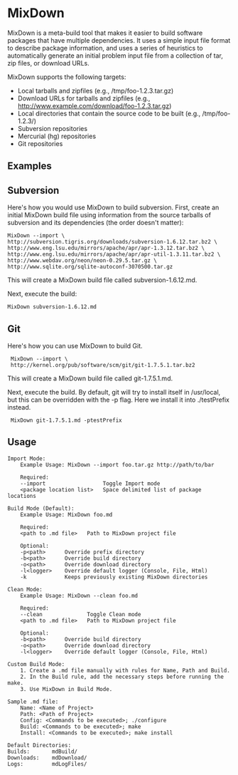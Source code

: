 MixDown
=======

MixDown is a meta-build tool that makes it easier to build software packages that have multiple dependencies. It uses a simple input file format to describe package information, and uses a series of heuristics to automatically generate an initial problem input file from a collection of tar, zip files, or download URLs. 

MixDown supports the following targets: 

 * Local tarballs and zipfiles (e.g., /tmp/foo-1.2.3.tar.gz)
 * Download URLs for tarballs and zipfiles (e.g., http://www.example.com/download/foo-1.2.3.tar.gz)
 * Local directories that contain the source code to be built (e.g., /tmp/foo-1.2.3/)
 * Subversion repositories
 * Mercurial (hg) repositories
 * Git repositories


Examples
--------

Subversion
----------

Here's how you would use MixDown to build subversion. First, create an initial MixDown build file using information from the source tarballs of subversion and its dependencies (the order doesn't matter):

    MixDown --import \
    http://subversion.tigris.org/downloads/subversion-1.6.12.tar.bz2 \
    http://www.eng.lsu.edu/mirrors/apache/apr/apr-1.3.12.tar.bz2 \
    http://www.eng.lsu.edu/mirrors/apache/apr/apr-util-1.3.11.tar.bz2 \
    http://www.webdav.org/neon/neon-0.29.5.tar.gz \
    http://www.sqlite.org/sqlite-autoconf-3070500.tar.gz

This will create a MixDown build file called subversion-1.6.12.md.

Next, execute the build:

    MixDown subversion-1.6.12.md

Git
---

Here's how you can use MixDown to build Git.

     MixDown --import \
     http://kernel.org/pub/software/scm/git/git-1.7.5.1.tar.bz2

This will create a MixDown build file called git-1.7.5.1.md.

Next, execute the build. By default, git will try to install itself in /usr/local, but this can be overridden with the -p flag. Here we install it into ./testPrefix instead.

     MixDown git-1.7.5.1.md -ptestPrefix

Usage
-----

    Import Mode: 
        Example Usage: MixDown --import foo.tar.gz http://path/to/bar
    
        Required:
        --import                  Toggle Import mode
        <package location list>   Space delimited list of package locations
    
    Build Mode (Default): 
        Example Usage: MixDown foo.md
    
        Required:
        <path to .md file>   Path to MixDown project file
    
        Optional:
        -p<path>      Override prefix directory
        -b<path>      Override build directory
        -o<path>      Override download directory
        -l<logger>    Override default logger (Console, File, Html)
        -k            Keeps previously existing MixDown directories
    
    Clean Mode: 
        Example Usage: MixDown --clean foo.md
    
        Required:
        --clean              Toggle Clean mode
        <path to .md file>   Path to MixDown project file
    
        Optional:
        -b<path>      Override build directory
        -o<path>      Override download directory
        -l<logger>    Override default logger (Console, File, Html)

    Custom Build Mode:
        1. Create a .md file manually with rules for Name, Path and Build.
        2. In the Build rule, add the necessary steps before running the make.
        3. Use MixDown in Build Mode.

    Sample .md file:
        Name: <Name of Project>
        Path: <Path of Project> 
        Config: <Commands to be executed>; ./configure
        Build: <Commands to be executed>; make
        Install: <Commands to be executed>; make install

    Default Directories:
    Builds:       mdBuild/
    Downloads:    mdDownload/
    Logs:         mdLogFiles/

     